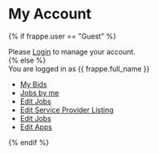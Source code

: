 # My Account

<!-- render-jinja -->

{% if frappe.user == "Guest" %}
<div class="alert alert-info">
	Please <a href="/login?redirect-to=/community/manage">Login</a> to manage your account.
</div>
{% else %}
<div class="alert alert-info">
	You are logged in as {{ frappe.full_name }}
</div>
<ul class="list-group">
	<li class="list-group-item">
		<i class="icon-fixed-width icon-legal"></i>
		<a href="/become-a-partner">My Bids</a>
	</li>
	<li class="list-group-item">
		<i class="icon-fixed-width icon-user"></i>
		<a href="/become-a-partner">Jobs by me</a>
	</li>
	<li class="list-group-item">
		<i class="icon-fixed-width icon-edit"></i>
		<a href="/post-jobs">Edit Jobs</a>
	</li>
	<li class="list-group-item">
		<i class="icon-fixed-width icon-edit"></i>
		<a href="/become-a-partner">Edit Service Provider Listing</a>
	</li>
	<li class="list-group-item">
		<i class="icon-fixed-width icon-edit"></i>
		<a href="/post-jobs">Edit Jobs</a>
	</li>
	<li class="list-group-item">
		<i class="icon-fixed-width icon-edit"></i>
		<a href="/list-your-app">Edit Apps</a>
	</li>
</ul>
{% endif %}

